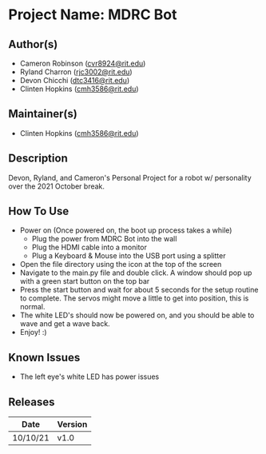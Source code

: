 # Project Name: MDRC Bot

## Author(s)
- Cameron Robinson (cvr8924@rit.edu)
- Ryland Charron (rjc3002@rit.edu)
- Devon Chicchi (dtc3416@rit.edu)
- Clinten Hopkins (cmh3586@rit.edu)

## Maintainer(s)
- Clinten Hopkins (cmh3586@rit.edu)

## Description
Devon, Ryland, and Cameron's Personal Project for a robot w/ personality over the 2021 October break.

## How To Use
- Power on (Once powered on, the boot up process takes a while)
  - Plug the power from MDRC Bot into the wall
  - Plug the HDMI cable into a monitor
  - Plug a Keyboard & Mouse into the USB port using a splitter
- Open the file directory using the icon at the top of the screen
- Navigate to the main.py file and double click. A window should pop up with a green start button on the top bar
- Press the start button and wait for about 5 seconds for the setup routine to complete. The servos might move a little
to get into position, this is normal. 
- The white LED's should now be powered on, and you should be able to wave and get a wave back.
- Enjoy! :)

## Known Issues
- The left eye's white LED has power issues

## Releases

|   Date   | Version |
|----------|---------|
| 10/10/21 |   v1.0  |
